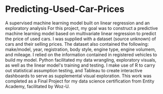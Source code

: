# Predicting-Used-Car-Prices
A supervised machine learning model built on linear regression and an exploratory analysis
For this project, my goal was to construct a predictive machine learning model based on multivariate linear regression to predict the price of used cars. I was supplied with a dataset (source unknown) of cars and their selling prices. The dataset also contained the following: make/model, year, registration, body style, engine type, engine volumem, and mileage. I relied on the information contained in registered vehicles to build my model. Python facilitated my data wrangling, exploratory visuals, as well as the linear model's training and testing. I make use of R to carry out statistical assumption testing, and Tableau to create interactive dashboards to serve as supplemental visual exploration. This work was completed as a Final Project for my data science certification from Entity Academy, facilitated by Woz-U. 
